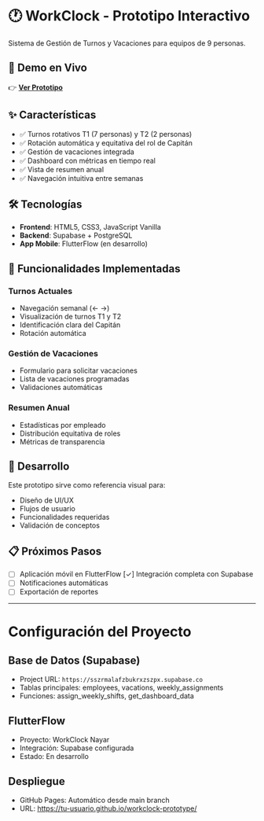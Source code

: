 # 🕐 WorkClock - Prototipo Interactivo

Sistema de Gestión de Turnos y Vacaciones para equipos de 9 personas.

## 🌟 Demo en Vivo
👉 **[Ver Prototipo](https://tu-usuario.github.io/workclock-prototype/)**

## ✨ Características
- ✅ Turnos rotativos T1 (7 personas) y T2 (2 personas)
- ✅ Rotación automática y equitativa del rol de Capitán
- ✅ Gestión de vacaciones integrada
- ✅ Dashboard con métricas en tiempo real
- ✅ Vista de resumen anual
- ✅ Navegación intuitiva entre semanas

## 🛠️ Tecnologías
- **Frontend**: HTML5, CSS3, JavaScript Vanilla
- **Backend**: Supabase + PostgreSQL
- **App Mobile**: FlutterFlow (en desarrollo)

## 📱 Funcionalidades Implementadas

### Turnos Actuales
- Navegación semanal (← →)
- Visualización de turnos T1 y T2
- Identificación clara del Capitán
- Rotación automática

### Gestión de Vacaciones
- Formulario para solicitar vacaciones
- Lista de vacaciones programadas
- Validaciones automáticas

### Resumen Anual
- Estadísticas por empleado
- Distribución equitativa de roles
- Métricas de transparencia

## 🚀 Desarrollo

Este prototipo sirve como referencia visual para:
- Diseño de UI/UX
- Flujos de usuario
- Funcionalidades requeridas
- Validación de conceptos

## 📋 Próximos Pasos
- [ ] Aplicación móvil en FlutterFlow
  [✓] Integración completa con Supabase
- [ ] Notificaciones automáticas
- [ ] Exportación de reportes

---

# Configuración del Proyecto

## Base de Datos (Supabase)
- Project URL: `https://sszrmalafzbukrxzszpx.supabase.co`
- Tablas principales: employees, vacations, weekly_assignments
- Funciones: assign_weekly_shifts, get_dashboard_data

## FlutterFlow
- Proyecto: WorkClock Nayar
- Integración: Supabase configurada
- Estado: En desarrollo

## Despliegue
- GitHub Pages: Automático desde main branch
- URL: https://tu-usuario.github.io/workclock-prototype/
